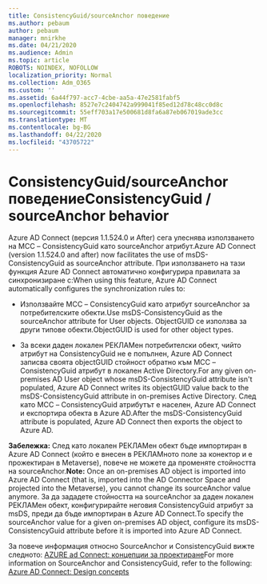 ```yaml
---
title: ConsistencyGuid/sourceAnchor поведение
ms.author: pebaum
author: pebaum
manager: mnirkhe
ms.date: 04/21/2020
ms.audience: Admin
ms.topic: article
ROBOTS: NOINDEX, NOFOLLOW
localization_priority: Normal
ms.collection: Adm_O365
ms.custom: ''
ms.assetid: 6a44f797-acc7-4cbe-aa5a-47e2581fabf5
ms.openlocfilehash: 8527e7c2404742a999041f85ed12d78c48cc0d8c
ms.sourcegitcommit: 55eff703a17e500681d8fa6a87eb067019ade3cc
ms.translationtype: MT
ms.contentlocale: bg-BG
ms.lasthandoff: 04/22/2020
ms.locfileid: "43705722"
---
```

# <a name="consistencyguid--sourceanchor-behavior"></a><span data-ttu-id="cb7b7-102">ConsistencyGuid/sourceAnchor поведение</span><span class="sxs-lookup"><span data-stu-id="cb7b7-102">ConsistencyGuid / sourceAnchor behavior</span></span>

<span data-ttu-id="cb7b7-103">Azure AD Connect (версия 1.1.524.0 и After) сега улеснява използването на МСС – ConsistencyGuid като sourceAnchor атрибут.</span><span class="sxs-lookup"><span data-stu-id="cb7b7-103">Azure AD Connect (version 1.1.524.0 and after) now facilitates the use of msDS-ConsistencyGuid as sourceAnchor attribute.</span></span> <span data-ttu-id="cb7b7-104">При използването на тази функция Azure AD Connect автоматично конфигурира правилата за синхронизиране с:</span><span class="sxs-lookup"><span data-stu-id="cb7b7-104">When using this feature, Azure AD Connect automatically configures the synchronization rules to:</span></span>
  
- <span data-ttu-id="cb7b7-105">Използвайте МСС – ConsistencyGuid като атрибут sourceAnchor за потребителските обекти.</span><span class="sxs-lookup"><span data-stu-id="cb7b7-105">Use msDS-ConsistencyGuid as the sourceAnchor attribute for User objects.</span></span> <span data-ttu-id="cb7b7-106">ObjectGUID се използва за други типове обекти.</span><span class="sxs-lookup"><span data-stu-id="cb7b7-106">ObjectGUID is used for other object types.</span></span>
    
- <span data-ttu-id="cb7b7-107">За всеки даден локален РЕКЛАМен потребителски обект, чийто атрибут на ConsistencyGuid не е попълнен, Azure AD Connect записва своята objectGUID стойност обратно към МСС – ConsistencyGuid атрибут в локален Active Directory.</span><span class="sxs-lookup"><span data-stu-id="cb7b7-107">For any given on-premises AD User object whose msDS-ConsistencyGuid attribute isn't populated, Azure AD Connect writes its objectGUID value back to the msDS-ConsistencyGuid attribute in on-premises Active Directory.</span></span> <span data-ttu-id="cb7b7-108">След като МСС – ConsistencyGuid атрибутът е населен, Azure AD Connect и експортира обекта в Azure AD.</span><span class="sxs-lookup"><span data-stu-id="cb7b7-108">After the msDS-ConsistencyGuid attribute is populated, Azure AD Connect then exports the object to Azure AD.</span></span>
    
 <span data-ttu-id="cb7b7-109">**Забележка:** След като локален РЕКЛАМен обект бъде импортиран в Azure AD Connect (който е внесен в РЕКЛАМното поле за конектор и е прожектиран в Metaverse), повече не можете да променяте стойността на sourceAnchor.</span><span class="sxs-lookup"><span data-stu-id="cb7b7-109">**Note:** Once an on-premises AD object is imported into Azure AD Connect (that is, imported into the AD Connector Space and projected into the Metaverse), you cannot change its sourceAnchor value anymore.</span></span> <span data-ttu-id="cb7b7-110">За да зададете стойността на sourceAnchor за даден локален РЕКЛАМен обект, конфигурирайте неговия ConsistencyGuid атрибут за msDS, преди да бъде импортиран в Azure AD Connect.</span><span class="sxs-lookup"><span data-stu-id="cb7b7-110">To specify the sourceAnchor value for a given on-premises AD object, configure its msDS-ConsistencyGuid attribute before it is imported into Azure AD Connect.</span></span> 
  
<span data-ttu-id="cb7b7-111">За повече информация относно SourceAnchor и ConsistencyGuid вижте следното: [AZURE ad Connect: концепции за проектиране](https://docs.microsoft.com/azure/active-directory/connect/active-directory-aadconnect-design-concepts)</span><span class="sxs-lookup"><span data-stu-id="cb7b7-111">For more information on SourceAnchor and ConsistencyGuid, refer to the following: [Azure AD Connect: Design concepts](https://docs.microsoft.com/azure/active-directory/connect/active-directory-aadconnect-design-concepts)</span></span>
  

